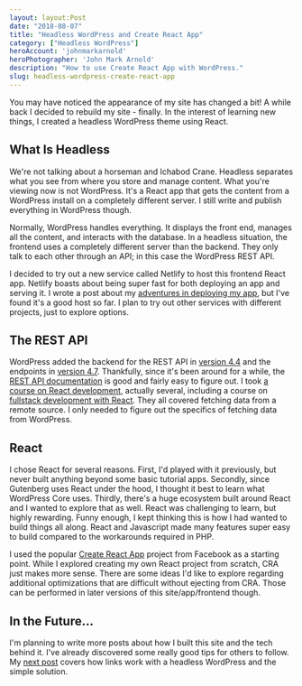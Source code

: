 ```yaml
---
layout: layout:Post
date: "2018-08-07"
title: "Headless WordPress and Create React App"
category: ["Headless WordPress"]
heroAccount: 'johnmarkarnold'
heroPhotographer: 'John Mark Arnold'
description: "How to use Create React App with WordPress."
slug: headless-wordpress-create-react-app
---
```


You may have noticed the appearance of my site has changed a bit! A while back I decided to rebuild my site - finally. In the interest of learning new things, I created a headless WordPress theme using React.

## What Is Headless

We're not talking about a horseman and Ichabod Crane. Headless separates what you see from where you store and manage content. What you're viewing now is not WordPress. It's a React app that gets the content from a WordPress install on a completely different server. I still write and publish everything in WordPress though.

Normally, WordPress handles everything. It displays the front end, manages all the content, and interacts with the database. In a headless situation, the frontend uses a completely different server than the backend. They only talk to each other through an API; in this case the WordPress REST API.

I decided to try out a new service called Netlify to host this frontend React app. Netlify boasts about being super fast for both deploying an app and serving it. I wrote a post about my [adventures in deploying my app](/post/deploying-a-react-app-to-netlify), but I've found it's a good host so far. I plan to try out other services with different projects, just to explore options.

## The REST API

WordPress added the backend for the REST API in [version 4.4](https://wordpress.org/news/2015/12/clifford/) and the endpoints in [version 4.7](https://wordpress.org/news/2016/12/vaughan/). Thankfully, since it's been around for a while, the [REST API documentation](https://developer.wordpress.org/rest-api/reference/) is good and fairly easy to figure out. I took [a course on React development](https://reactforbeginners.com/), actually several, including a course on [fullstack development with React](https://www.udemy.com/the-complete-react-fullstack-course/). They all covered fetching data from a remote source. I only needed to figure out the specifics of fetching data from WordPress.

## React

I chose React for several reasons. First, I'd played with it previously, but never built anything beyond some basic tutorial apps. Secondly, since Gutenberg uses React under the hood, I thought it best to learn what WordPress Core uses. Thirdly, there's a huge ecosystem built around React and I wanted to explore that as well. React was challenging to learn, but highly rewarding. Funny enough, I kept thinking this is how I had wanted to build things all along. React and Javascript made many features super easy to build compared to the workarounds required in PHP.

I used the popular [Create React App](https://github.com/facebook/create-react-app) project from Facebook as a starting point. While I explored creating my own React project from scratch, CRA just makes more sense. There are some ideas I'd like to explore regarding additional optimizations that are difficult without ejecting from CRA. Those can be performed in later versions of this site/app/frontend though.

## In the Future...

I'm planning to write more posts about how I built this site and the tech behind it. I've already discovered some really good tips for others to follow. My [next post](/post/editor-links-for-headless-wordpress-themes) covers how links work with a headless WordPress and the simple solution.
